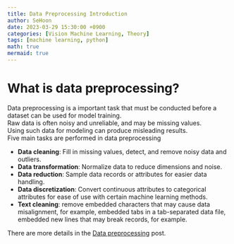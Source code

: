 ```yaml
---
title: Data Preprocessing Introduction
author: SeHoon
date: 2023-03-29 15:30:00 +0900
categories: [Vision Machine Learning, Theory]
tags: [machine learning, python]
math: true
mermaid: true
---
```


# What is data preprocessing?<br>

Data preprocessing is a important task that must be conducted before a dataset can be used for model training.<br>
Raw data is often noisy and unreliable, and may be missing values. <br>
Using such data for modeling can produce misleading results.<br>
Five main tasks are performed in data preprocessing<br>
+ **Data cleaning**: Fill in missing values, detect, and remove noisy data and outliers.<br>
+ **Data transformation**: Normalize data to reduce dimensions and noise.<br>
+ **Data reduction**: Sample data records or attributes for easier data handling.<br>
+ **Data discretization**: Convert continuous attributes to categorical attributes for ease of use with certain machine learning methods.<br>
+ **Text cleaning**: remove embedded characters that may cause data misalignment, for example, embedded tabs in a tab-separated data file, embedded new lines that may break records, for example.<br>

There are more details in the [Data preprocessing](https://csh970605.github.io) post.<br>



